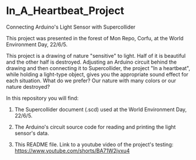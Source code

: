 # In_A_Heartbeat_Project
Connecting Arduino's Light Sensor with Supercollider

This project was presented in the forest of Mon Repo, Corfu, at the World Environment Day, 22/6/5. 

This project is a drawing of nature "sensitive" to light. Half of it is beautiful and the other half is destroyed. Adjusting an Arduino circuit behind the drawing and then connecting it to Supercollider, the project "In a heartbeat", while holding a light-type object, gives you the appropriate sound effect for each situation. What do we prefer? Our nature with many colors or our nature destroyed?

In this repository you will find: 

1. The Supercollider document (.scd) used at the World Environment Day, 22/6/5. 

2. The Arduino's circuit source code for reading and printing the light sensor's data.

3. This README file. Link to a youtube video of the project's testing: https://www.youtube.com/shorts/BA71W2jvxu4
